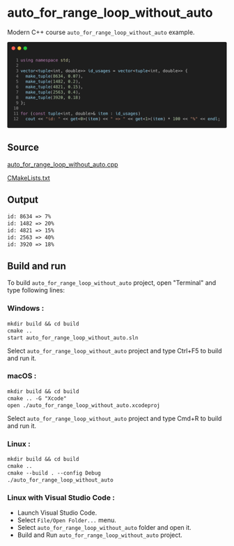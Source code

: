 # auto_for_range_loop_without_auto

Modern C++ course `auto_for_range_loop_without_auto` example.

![auto_for_range_loop_without_auto](../../../../docs/pictures/language_basics/auto_for_range_loop_without_auto.png)

## Source

[auto_for_range_loop_without_auto.cpp](auto_for_range_loop_without_auto.cpp)

[CMakeLists.txt](CMakeLists.txt)

## Output

```
id: 8634 => 7%
id: 1482 => 20%
id: 4821 => 15%
id: 2563 => 40%
id: 3920 => 18%
```

## Build and run

To build `auto_for_range_loop_without_auto` project, open "Terminal" and type following lines:

### Windows :

``` shell
mkdir build && cd build
cmake .. 
start auto_for_range_loop_without_auto.sln
```

Select `auto_for_range_loop_without_auto` project and type Ctrl+F5 to build and run it.

### macOS :

``` shell
mkdir build && cd build
cmake .. -G "Xcode"
open ./auto_for_range_loop_without_auto.xcodeproj
```

Select `auto_for_range_loop_without_auto` project and type Cmd+R to build and run it.

### Linux :

``` shell
mkdir build && cd build
cmake .. 
cmake --build . --config Debug
./auto_for_range_loop_without_auto
```

### Linux with Visual Studio Code :

* Launch Visual Studio Code.
* Select `File/Open Folder...` menu.
* Select `auto_for_range_loop_without_auto` folder and open it.
* Build and Run `auto_for_range_loop_without_auto` project.
